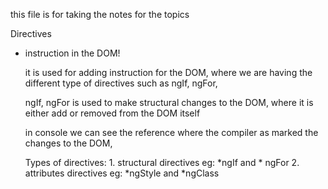 this file is for taking the notes for the topics

Directives 

- instruction in the DOM!

    it is used for adding instruction for the DOM, where we are having the different type of directives such as ngIf, ngFor,

    ngIf, ngFor is used to make structural changes to the DOM, where it is either add or removed from the DOM itself 

    in console we can see the reference where the compiler as marked the changes to the DOM,
    
    Types of directives: 
        1. structural directives eg: *ngIf and * ngFor 
        2. attributes directives eg: *ngStyle and *ngClass 